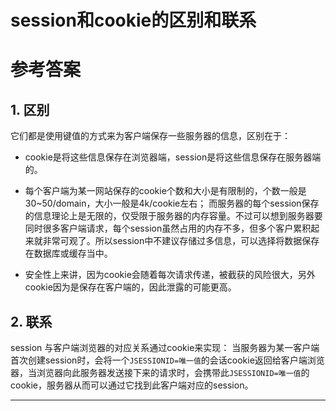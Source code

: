 # session和cookie的区别和联系

# 参考答案

## 1. 区别
它们都是使用键值的方式来为客户端保存一些服务器的信息，区别在于：
* cookie是将这些信息保存在浏览器端，session是将这些信息保存在服务器端的。

* 每个客户端为某一网站保存的cookie个数和大小是有限制的，个数一般是30~50/domain，大小一般是4k/cookie左右；
而服务器的每个session保存的信息理论上是无限的，仅受限于服务器的内存容量。不过可以想到服务器要同时很多客户端请求，每个session虽然占用的内存不多，但多个客户累积起来就非常可观了。所以session中不建议存储过多信息，可以选择将数据保存在数据库或缓存当中。

* 安全性上来讲，因为cookie会随着每次请求传递，被截获的风险很大，另外cookie因为是保存在客户端的，因此泄露的可能更高。

## 2. 联系
session 与客户端浏览器的对应关系通过cookie来实现：
当服务器为某一客户端首次创建session时，会将一个`JSESSIONID=唯一值`的会话cookie返回给客户端浏览器，当浏览器向此服务器发送接下来的请求时，会携带此`JSESSIONID=唯一值`的cookie，服务器从而可以通过它找到此客户端对应的session。

---
